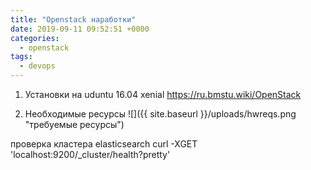 ```yaml
---
title: "Openstack наработки"
date: 2019-09-11 09:52:51 +0000
categories:
  - openstack
tags:
  - devops
---
```

 1) Установки на uduntu 16.04  xenial 
 https://ru.bmstu.wiki/OpenStack
 
 2) Необходимые ресурсы
 ![]({{ site.baseurl }}/uploads/hwreqs.png "требуемые ресурсы")


  проверка кластера elasticsearch 
  curl -XGET 'localhost:9200/_cluster/health?pretty'
